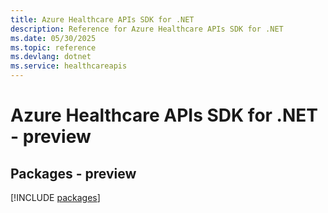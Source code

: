 ```yaml
---
title: Azure Healthcare APIs SDK for .NET
description: Reference for Azure Healthcare APIs SDK for .NET
ms.date: 05/30/2025
ms.topic: reference
ms.devlang: dotnet
ms.service: healthcareapis
---
```

# Azure Healthcare APIs SDK for .NET - preview
## Packages - preview
[!INCLUDE [packages](healthcare-apis-index.md)]